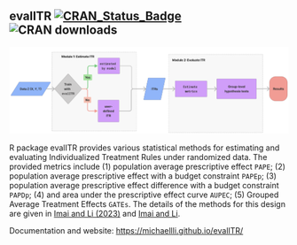 
<!-- README.md is generated from README.Rmd. Please edit that file -->

## evalITR [![CRAN_Status_Badge](http://www.r-pkg.org/badges/version/evalITR)](https://cran.r-project.org/package=evalITR) ![CRAN downloads](http://cranlogs.r-pkg.org/badges/grand-total/evalITR)

<!-- badges: start -->
<!-- badges: end -->

![](man/figures/README-manual.png)<!-- -->

R package evalITR provides various statistical methods for estimating
and evaluating Individualized Treatment Rules under randomized data. The
provided metrics include (1) population average prescriptive effect
`PAPE`; (2) population average prescriptive effect with a budget
constraint `PAPEp`; (3) population average prescriptive effect
difference with a budget constraint `PAPDp`; (4) and area under the
prescriptive effect curve `AUPEC`; (5) Grouped Average Treatment Effects
`GATEs`. The details of the methods for this design are given in [Imai
and Li (2023)](https://arxiv.org/abs/1905.05389) and [Imai and
Li](https://arxiv.org/abs/2203.14511).

Documentation and website: <https://michaellli.github.io/evalITR/>
